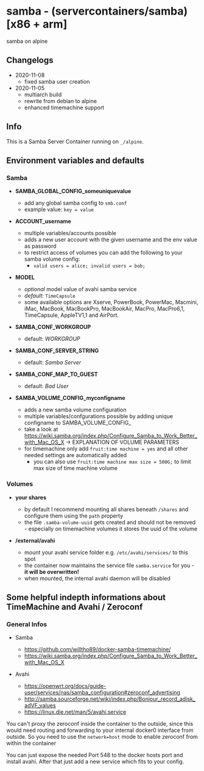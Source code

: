 # samba - (servercontainers/samba) [x86 + arm]

samba on alpine

## Changelogs

* 2020-11-08
    * fixed samba user creation
* 2020-11-05
    * multiarch build
    * rewrite from debian to alpine
    * enhanced timemachine support

## Info

This is a Samba Server Container running on `_/alpine`.

## Environment variables and defaults

### Samba

*  __SAMBA\_GLOBAL\_CONFIG\_someuniquevalue__
    * add any global samba config to `smb.conf`
    * example value: `key = value`

* __ACCOUNT\_username__
    * multiple variables/accounts possible
    * adds a new user account with the given username and the env value as password
    * to restrict access of volumes you can add the following to your samba volume config:
        * `valid users = alice; invalid users = bob;`

* __MODEL__
    * _optional_ model value of avahi samba service
    * _default:_ `TimeCapsule`
    * some available options are Xserve, PowerBook, PowerMac, Macmini, iMac, MacBook, MacBookPro, MacBookAir, MacPro, MacPro6,1, TimeCapsule, AppleTV1,1 and AirPort.

* __SAMBA\_CONF\_WORKGROUP__
    * default: _WORKGROUP_

* __SAMBA\_CONF\_SERVER\_STRING__
    * default: _Samba Server_

* __SAMBA\_CONF\_MAP_TO_GUEST__
    * default: _Bad User_

* __SAMBA\_VOLUME\_CONFIG\_myconfigname__
    * adds a new samba volume configuration
    * multiple variables/confgurations possible by adding unique configname to SAMBA_VOLUME_CONFIG_
    * take a look at https://wiki.samba.org/index.php/Configure_Samba_to_Work_Better_with_Mac_OS_X -> EXPLANATION OF VOLUME PARAMETERS
    * for timemachine only add `fruit:time machine = yes` and all other needed settings are automatically added
        * you can also use `fruit:time machine max size = 500G;` to limit max size of time machine volume

### Volumes

* __your shares__
    * by default I recommend mounting all shares beneath `/shares` and configure them using the `path` property
    * the file `.samba-volume-uuid` gets created and should not be removed - especially on timemachine volumes it stores the uuid of the volume

* __/external/avahi__
    * mount your avahi service folder e.g. `/etc/avahi/services/` to this spot
    * the container now maintains the service file `samba.service` for you - __it will be overwritten!__
    * when mounted, the internal avahi daemon will be disabled


## Some helpful indepth informations about TimeMachine and Avahi / Zeroconf 

### General Infos

- Samba
    - https://github.com/willtho89/docker-samba-timemachine/
    - https://wiki.samba.org/index.php/Configure_Samba_to_Work_Better_with_Mac_OS_X

- Avahi
    - https://openwrt.org/docs/guide-user/services/nas/samba_configuration#zeroconf_advertising
    - http://samba.sourceforge.net/wiki/index.php/Bonjour_record_adisk_adVF_values
    - https://linux.die.net/man/5/avahi.service


You can't proxy the zeroconf inside the container to the outside, since this would need routing and forwarding to your internal docker0 interface from outside.
So you need to use the `network=host` mode to enable zeroconf from within the container

You can just expose the needed Port 548 to the docker hosts port and install avahi.
After that just add a new service which fits to your config.

